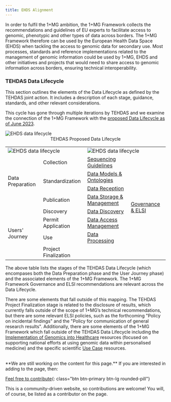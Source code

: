```yaml
---
title: EHDS Alignment
---
```


In order to fulfil the 1+MG ambition, the 1+MG Framework collects the recommendations and guidelines of EU experts to facilitate access to genomic, phenotypic and other types of data across borders. The 1+MG Framework therefore can be used by the European Health Data Space (EHDS) when tackling the access to genomic data for secondary use. Most processes, standards and reference implementations related to the management of genomic information could be used by 1+MG, EHDS and other initiatives and projects that would need to share access to genomic information across borders, ensuring technical interoperability.

### TEHDAS Data Lifecycle

This section outlines the elements of the Data Lifecycle as defined by the TEHDAS joint action.  It includes a description of each stage, guidance, standards, and other relevant considerations.

This cycle has gone through multiple iterations by TEHDAS and we examine the connection of the 1+MG Framework with the [proposed Data Lifecycle as of June 2023](https://tehdas.eu/results/tehdas-proposals-for-the-implementation-of-ehds-technical-infrastructure/).

<img src="{{ 'assets/img/tedahs-data-lifecycle-udpate.png' | relative_url }}" class="m-2" style="max-width: 100%; max-height: 100%; vertical-align: middle" alt="EHDS data lifecycle" />
<center>TEHDAS Proposed Data Lifecycle</center>


<table class="datalifecycle">
    <tbody>
        <tr>
            <td colspan="2" rowspan="1" class="text-center"><div class="ehds-logo"><img src="{{ 'assets/img/ehds.png' | relative_url }}" alt="EHDS data lifecycle" /></div></td>
            <td colspan="2" rowspan="1" class="text-center"><div class="mgf-logo"><img src="{{ 'assets/img/1+mg_framework_logo_small.png' | relative_url }}" alt="EHDS data lifecycle" /></div></td>
        </tr>
        <tr>
            <td colspan="1" rowspan="4" class="text-center align-middle pink">Data Preparation</td>
            <td colspan="1" rowspan="1">Collection</td>
            <td colspan="1" rowspan="1"><a href="{{ '/sequencing-guidelines' | relative_url }}">Sequencing Guidelines</a></td>
            <td colspan="1" rowspan="8" class="text-center align-middle"><a href="{{ '/data-governance' | relative_url }}">Governance &amp; ELSI</a></td>
        </tr>
        <tr class="c7">
            <td colspan="1" rowspan="2">Standardization</td>
            <td colspan="1" rowspan="1"><a href="{{ '/data-models-ontologies' | relative_url }}">Data Models &amp; Ontologies</a></td>
        </tr>
        <tr>
            <td colspan="1" rowspan="1"><a href="{{ '/technical-infrastructure#data-reception' | relative_url }}">Data Reception</a></td>
        </tr>
        <tr>
            <td colspan="1" rowspan="1">Publication</td>
            <td colspan="1" rowspan="1"><a href="{{ '/technical-infrastructure#storage--interfaces' | relative_url }}">Data Storage &amp; Management</a></td>
        </tr>
        <tr>
            <td colspan="1" rowspan="4" class="text-center align-middle light-green">Users' Journey</td>
            <td colspan="1" rowspan="1">Discovery</td>
            <td colspan="1" rowspan="1"><a href="{{ '/technical-infrastructure#data-discoverability' | relative_url }}">Data Discovery</a></td>
        </tr>
        <tr>
            <td colspan="1" rowspan="1">Permit Application</td>
            <td colspan="1" rowspan="1"><a href="{{ '/technical-infrastructure#data-access-management-tools' | relative_url }}">Data Access Management</a></td>
        </tr>
        <tr>
            <td colspan="1" rowspan="1">Use</td>
            <td colspan="1" rowspan="1"><a href="{{ '/technical-infrastructure#processing' | relative_url }}">Data Processing</a></td>
        </tr>
        <tr>
            <td colspan="1" rowspan="1">Project Finalization</td>
            <td colspan="1" rowspan="1"></td>
        </tr>
    </tbody>
</table>

The above table lists the stages of the TEHDAS Data Lifecycle (which encompases both the Data Preparation phase and the User Journey phase) and the associated elements of the 1+MG Framework.  The 1+MG Framework Governance and ELSI recommendations are relevant across the Data Lifecycle.

There are some elements that fall outside of this mapping.  The TEHDAS Project Finalization stage is related to the disclosure of results, which currently falls outside of the scope of 1+MG’s technical recommendations, but there are some relevant ELSI policies, such as the forthcoming "Policy on incidental findings" and the "Policy for communication of general research results".  Additionally, there are some elements of the 1+MG Framework which fall outside of the TEHDAS Data Lifecycle including the <a href="{{ '/genomics-into-healthcare' | relative_url }}">Implementation of Genomics into Healthcare</a> resources (focused on supporting national efforts at using genomic data within personalised medicine) and the specific scientific <a href="{{ '/usecases' | relative_url }}">Use Case</a> resources.

<br />
**We are still working on the content for this page.** If you are interested in adding to the page, then:

[Feel free to contribute](how_to_contribute){: class="btn btn-primary btn-lg rounded-pill"}

This is a community-driven website, so contributions are welcome! You will, of course, be listed as a contributor on the page.
